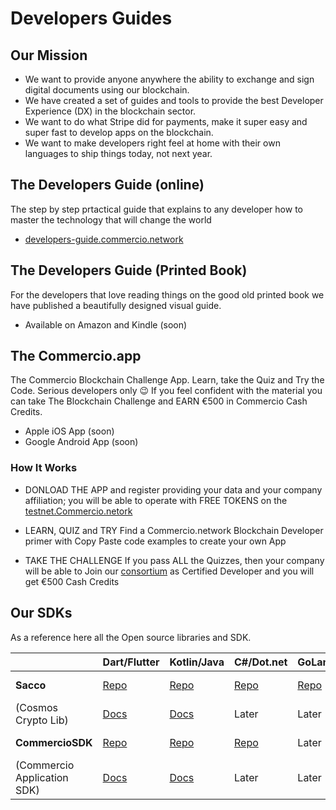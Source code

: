 # Developers Guides

## Our Mission
* We want to provide anyone anywhere the ability to exchange and sign digital documents using our blockchain.
* We have created a set of guides and tools to provide the best Developer Experience (DX) in the blockchain sector.
* We want to do what Stripe did for payments, make it super easy and super fast to develop apps on the blockchain.  
* We want to make developers right feel at home with their own languages to ship things today, not next year.

## The Developers Guide (online)
The step by step prtactical guide that explains to any developer how to master the technology that will change the world

* [developers-guide.commercio.network](https://developers-guide.commercio.network)


## The Developers Guide (Printed Book)
For the developers that love reading things on the good old printed book we have published a beautifully designed visual guide. 

* Available on Amazon and Kindle (soon)

## The Commercio.app
The Commercio Blockchain Challenge App.  Learn, take the Quiz and Try the Code. Serious developers only 😉
If you feel confident with the material you can take The Blockchain Challenge and EARN €500 in Commercio Cash Credits.

* Apple iOS App (soon)
* Google Android App (soon)

### How It Works

* DONLOAD THE APP and register providing your data and your company affiliation; you will be able to operate with FREE TOKENS on the [testnet.Commercio.netork](https://testnet.Commercio.netork)

* LEARN, QUIZ and TRY Find a Commercio.network Blockchain Developer primer with Copy Paste code examples to create your own App

* TAKE THE CHALLENGE If you pass ALL the Quizzes, then your company will be able to Join our [consortium](https://commercioconsortium.org) as Certified Developer and you will get €500 Cash Credits


## Our SDKs 

As a reference here all the Open source libraries and SDK.

|  | Dart/Flutter | Kotlin/Java | C#/Dot.net | GoLang | C++ | Phyton | Rust |
| ------ | ------ | ------ | ------ | ------ | ------ | ------ | ------ |
| **Sacco**  | [Repo](https://github.com/commercionetwork/sacco.dart) | [Repo](https://github.com/commercionetwork/sacco.kt) | [Repo](https://github.com/commercionetwork/sacco.cs) |  [Repo](https://github.com/commercionetwork/sacco.go) | Help us | Help us | Help us |
| (Cosmos Crypto Lib) | [Docs](https://pub.dev/documentation/sacco/latest/) | [Docs](https://github.com/commercionetwork/sacco.dart/blob/master/example/example.dart) | Later | Later | Help us | Help us | Help us |
| **CommercioSDK**  | [Repo](https://github.com/commercionetwork/commercio-sdk.dart) | [Repo](https://github.com/commercionetwork/commercio-sdk.kt) | [Repo](https://github.com/commercionetwork/commercio-sdk.cs) | Later | Help us | Help us | Help us | 
| (Commercio Application SDK) | [Docs](https://dart.sdk.docs.commercio.network) | [Docs](https://github.com/commercionetwork/commercio-sdk.kt/blob/master/src/test/kotlin/network/commercio/sdk/Examples.kt) | Later | Later | Help us | Help us | Help us |


